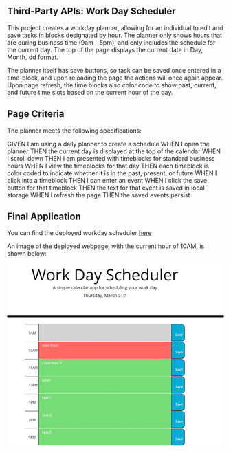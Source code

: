 ## Third-Party APIs: Work Day Scheduler

This project creates a workday planner, allowing for an individual to edit and save tasks in blocks designated by hour.  The planner only shows hours that are during business time (9am - 5pm), and only includes the schedule for the current day.  The top of the page displays the current date in Day, Month, dd format.  

The planner itself has save buttons, so task can be saved once entered in a time-block, and upon reloading the page the actions will once again appear.  Upon page refresh, the time blocks also color code to show past, current, and future time slots based on the current hour of the day.

## Page Criteria

The planner meets the following specifications:

GIVEN I am using a daily planner to create a schedule
WHEN I open the planner
THEN the current day is displayed at the top of the calendar
WHEN I scroll down
THEN I am presented with timeblocks for standard business hours
WHEN I view the timeblocks for that day
THEN each timeblock is color coded to indicate whether it is in the past, present, or future
WHEN I click into a timeblock
THEN I can enter an event
WHEN I click the save button for that timeblock
THEN the text for that event is saved in local storage
WHEN I refresh the page
THEN the saved events persist


## Final Application

You can find the deployed workday scheduler [here](https://bmavetz.github.io/Workday-Scheduler/) 

An image of the deployed webpage, with the current hour of 10AM, is shown below:

![Image of workday scheduler webpage.](./Assets/Workday%20Scheduler%20finished%20page.JPG)


